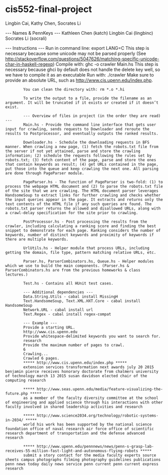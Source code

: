 # cis552-final-project
Lingbin Cai, Kathy Chen, Socrates Li

--- Names & PennKeys --- 
Kathleen Chen (katch)
Lingbin Cai (lingbinc)
Socrates Li (socrali)

--- Instructions ---
Run in command line: export LANG=C
    This step is necessary because some unicode may not be parsed properly (See http://stackoverflow.com/questions/5047626/matching-specific-unicode-char-in-haskell-regexp)
    Compile with: ghc -o crawler Main.hs
        This step is necessary because ghci by default does not handle the delete key well, so we have to compile it as an executable
        Run with: ./crawler
            Make sure to provide an absolute URL, such as http://www.cis.upenn.edu/index.php.

            You can clean the directory with: rm *.o *.hi

            To write the output to a file, provide the filename as an argument. It will be truncated if it exists or created if it doesn’t exist.

            --- Overview of files in project (in the order they are read) ---
            Main.hs - Provide the command line interface that gets user input for crawling, sends requests to Downloader and reroute the results to Postprocessor, and eventually outputs the ranked results.

            Downloader.hs - Schedule the downloading requests in BFS manner. When crawling a new page, (1) fetch the robots.txt file from the server if not yet attained, parse and store the crawling information; (2) schedule the requests following the rules set by robots.txt; (3) fetch content of the page, parse and store the ones that contain keywords as result; (4) get URLs contained in the page, put those into the queue and keep crawling the next one. All parsing are done through PageParser module.

            PageParser.hs - The function of PageParser is two-fold: (1) to process the webpage HTML document and (2) to parse the robots.txt file of the site that we are crawling. The HTML document parser leverages HandsomeSoup to extract links for further crawling and checks whether the input queries appear in the page. It extracts and returns only the text contents of the HTML file if any such queries are found. The robots.txt parser returns the allowed and disallowed URLs, along with a crawl-delay specification for the site prior to crawling. 

            PostProcessor.hs - Post processing the results from the crawler, including calculating a ranking score and finding the best snippet to demonstrate for each page. Ranking considers the number of keywords, number of distinct keywords and proximity of keywords if there are multiple keywords. 

            UrlUtils.hs - Helper module that process URLs, including getting the domain, file type, pattern matching relative URLs, etc.

            Parser.hs, ParserCombinators.hs, Queue.hs - Helper modules which we use to build the main components. (Parser.hs & ParserCombinators.hs are from the previous homeworks & class lectures.)

            Test.hs - Contains all HUnit test cases.

            --- Additional dependencies ---
            Data.String.Utils - cabal install MissingH
            Text.HandsomeSoup, Text.XML.HXT.Core - cabal install HandsomeSoup
            Network.URL - cabal install url
            Text.Regex - cabal install regex-compat

            --- Example ---
            Provide a starting URL.
            http://www.cis.upenn.edu
            Provide whitespace-delimited keywords you want to search for.
            research
            Provide the maximum number of pages to crawl.
            6
            Crawling...
            Crawled 6 pages.
            ***** http://www.cis.upenn.edu/index.php *****
            extension services transformation next awards july 20 2015 benjamin pierce receives honorary doctorate from chalmers university of technology march 13 2015 susan davidson elected chair of the computing research

            ***** http://www.seas.upenn.edu/media/feature-visualizing-the-future.php *****
            as a member of the faculty diversity committee at the school of engineering and applied science through his interactions with other faculty involved in shared leadership activities and research

            ***** http://www.science2034.org/technology/robotic-systems-in-2034/ *****
            world his work has been supported by the national science foundation office of naval research air force office of scientific research department of transportation and the defense advanced research

            ***** http://www.upenn.edu/pennnews/news/penn-s-grasp-lab-receives-55-million-fast-light-and-autonomous-flying-robots *****
            submit a story contact for the media faculty experts source sheets campus photographs filming photography guidelines publications penn news today daily news service penn current penn current express research

